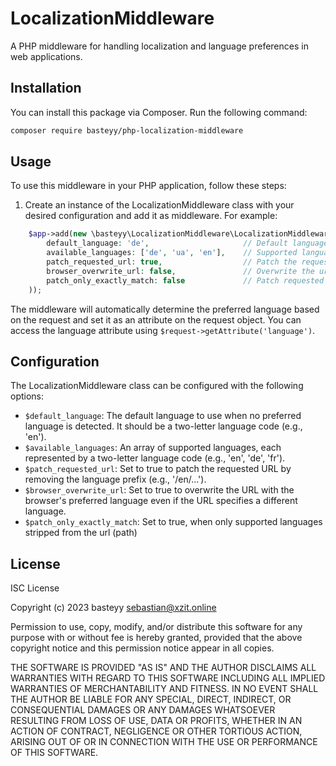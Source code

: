 # LocalizationMiddleware

A PHP middleware for handling localization and language preferences in web applications.

## Installation

You can install this package via Composer. Run the following command:

```bash
composer require basteyy/php-localization-middleware
```

## Usage

To use this middleware in your PHP application, follow these steps:

1. Create an instance of the LocalizationMiddleware class with your desired configuration and add it as middleware. For example:
```php
    $app->add(new \basteyy\LocalizationMiddleware\LocalizationMiddleware(
        default_language: 'de',                     // Default language
        available_languages: ['de', 'ua', 'en'],    // Supported languages
        patch_requested_url: true,                  // Patch the requested url to remove the language in case there is one
        browser_overwrite_url: false,               // Overwrite the url language with the browser language
        patch_only_exactly_match: false             // Patch requested url only if the language is exactly matched (only when url contain a supported language)
    ));
```
The middleware will automatically determine the preferred language based on the request and set it as an attribute on the request object. You can access the language 
   attribute using `$request->getAttribute('language')`.

## Configuration
The LocalizationMiddleware class can be configured with the following options:

* `$default_language`: The default language to use when no preferred language is detected. It should be a two-letter language code (e.g., 'en').
* `$available_languages`: An array of supported languages, each represented by a two-letter language code (e.g., 'en', 'de', 'fr').
* `$patch_requested_url`: Set to true to patch the requested URL by removing the language prefix (e.g., '/en/...').
* `$browser_overwrite_url`: Set to true to overwrite the URL with the browser's preferred language even if the URL specifies a different language.
* `$patch_only_exactly_match`: Set to true, when only supported languages stripped from the url (path)

## License
ISC License

Copyright (c) 2023 basteyy <sebastian@xzit.online>

Permission to use, copy, modify, and/or distribute this software for any
purpose with or without fee is hereby granted, provided that the above
copyright notice and this permission notice appear in all copies.

THE SOFTWARE IS PROVIDED "AS IS" AND THE AUTHOR DISCLAIMS ALL WARRANTIES WITH
REGARD TO THIS SOFTWARE INCLUDING ALL IMPLIED WARRANTIES OF MERCHANTABILITY
AND FITNESS. IN NO EVENT SHALL THE AUTHOR BE LIABLE FOR ANY SPECIAL, DIRECT,
INDIRECT, OR CONSEQUENTIAL DAMAGES OR ANY DAMAGES WHATSOEVER RESULTING FROM
LOSS OF USE, DATA OR PROFITS, WHETHER IN AN ACTION OF CONTRACT, NEGLIGENCE OR
OTHER TORTIOUS ACTION, ARISING OUT OF OR IN CONNECTION WITH THE USE OR
PERFORMANCE OF THIS SOFTWARE.
